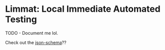 # Limmat: Local Immediate Automated Testing

TODO - Document me lol.

Check out the
[json-schema](https://json-schema.app/view/%23?url=https%3A%2F%2Fraw.githubusercontent.com%2Fbjackman%2Flimmat%2Frefs%2Fheads%2Fmaster%2Flimmat.schema.json)??